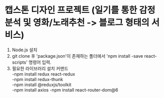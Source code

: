 # 캡스톤 디자인 프로젝트 (일기를 통한 감정 분석 및 영화/노래추천 -> 블로그 형태의 서비스)  

1. Node.js 설치  
2. git clone 후 'package.json'이 존재하는 폴더에서 'npm install -save react-scripts' 명령어 입력.  
3. 필요한 라이브러리 설치 커맨드  
  -npm install redux react-redux  
  -npm install redux-thunk  
  -npm install @reduxjs/toolkit  
  -npm install axios
  -npm install react-router-dom@6

